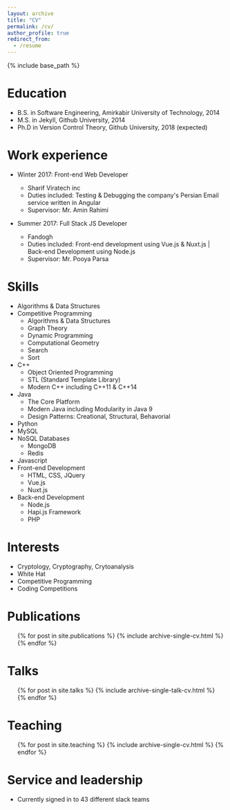 ```yaml
---
layout: archive
title: "CV"
permalink: /cv/
author_profile: true
redirect_from:
  - /resume
---
```


{% include base_path %}

Education
======
* B.S. in Software Engineering, Amirkabir University of Technology, 2014
* M.S. in Jekyll, Github University, 2014
* Ph.D in Version Control Theory, Github University, 2018 (expected)

Work experience
======
* Winter 2017: Front-end Web Developer
  * Sharif Viratech inc
  * Duties included: Testing & Debugging the company's Persian Email service written in Angular
  * Supervisor: Mr. Amin Rahimi

* Summer 2017: Full Stack JS Developer
  * Fandogh
  * Duties included: Front-end development using Vue.js & Nuxt.js | Back-end Development using Node.js
  * Supervisor: Mr. Pooya Parsa

Skills
======
* Algorithms & Data Structures
* Competitive Programming
  * Algorithms & Data Structures
  * Graph Theory
  * Dynamic Programming
  * Computational Geometry
  * Search
  * Sort
* C++
  * Object Oriented Programming
  * STL (Standard Template Library)
  * Modern C++ including C++11 & C++14
* Java
  * The Core Platform
  * Modern Java including Modularity in Java 9
  * Design Patterns: Creational, Structural, Behavorial
* Python
* MySQL
* NoSQL Databases
  * MongoDB
  * Redis
* Javascript
* Front-end Development
  * HTML, CSS, JQuery
  * Vue.js
  * Nuxt.js
* Back-end Development
  * Node.js
  * Hapi.js Framework
  * PHP

Interests
======
* Cryptology, Cryptography, Crytoanalysis
* White Hat
* Competitive Programming
* Coding Competitions

Publications
======
  <ul>{% for post in site.publications %}
    {% include archive-single-cv.html %}
  {% endfor %}</ul>
  
Talks
======
  <ul>{% for post in site.talks %}
    {% include archive-single-talk-cv.html %}
  {% endfor %}</ul>
  
Teaching
======
  <ul>{% for post in site.teaching %}
    {% include archive-single-cv.html %}
  {% endfor %}</ul>
  
Service and leadership
======
* Currently signed in to 43 different slack teams

